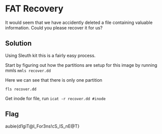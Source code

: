 # FAT Recovery

It would seem that we have accidently deleted a file containing valuable information. Could you please recover it for us?

## Solution

Using Sleuth kit this is a fairly easy process.

Start by figuring out how the partitions are setup for this image by running mmls
`mmls recover.dd`

Here we can see that there is only one partition 

`fls recover.dd`

Get inode for file, run
`icat -r recover.dd #inode`

## Flag
aubie{d1giT@l_For3ns!cS_IS_nE@T}